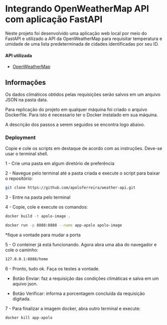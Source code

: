 
# Integrando OpenWeatherMap API com aplicação FastAPI

Neste projeto foi desenvolvido uma aplicação web local 
por meio do FastAPI e utilizado a API da OpenWeatherMap 
para requisitar temperatura e umidade de uma lista predeterminada 
de cidades identificadas por seu ID.

#### API utilizada

- [OpenWeatherMap](https://openweathermap.org/)

## Informações

Os dados climáticos obtidos pelas requisições serão salvos
em um arquivo JSON na pasta data.

Para replicação do projeto em qualquer máquina 
foi criado o arquivo Dockerfile. 
Para isto é necessario ter o Docker instalado em sua máquina.

A descrição dos passos a serem seguidos se encontra logo abaixo.

### Deployment
Copie e cole os scripts em destaque de acordo com as instruções.
Deve-se usar o terminal shell.

1 - Crie uma pasta em algum diretório de preferência

2 - Navegue pelo terminal até a pasta criada e execute o script
para baixar o repositório:
```bash
git clone https://github.com/apoloferreira/weather-api.git
```
3 - Entre na pasta pelo terminal

4 - Copie, cole e execute os comandos:
```bash
docker build -t apolo-image .
```
```bash
docker run -p 8888:8888 --name app-apolo apolo-image
```
*fique a vontade para mudar a porta

5 - O conteiner já está funcionando.
Agora abra uma aba do navegador e cole o caminho:
```bash
127.0.0.1:8888/home
```

6 - Pronto, tudo ok.
Faça os testes a vontade.

* Botão Enviar: faz a requisição das condições climáticas e salva em um aquivo json.
- Botão Verificar: informa a porcentagem concluida da requisição digitada.

7 - Para finalizar a imagem docker, abra outro terminal e execute:
```bash
docker kill app-apolo
```
